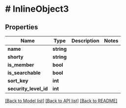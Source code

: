 # # InlineObject3

## Properties

Name | Type | Description | Notes
------------ | ------------- | ------------- | -------------
**name** | **string** |  |
**shorty** | **string** |  |
**is_member** | **bool** |  |
**is_searchable** | **bool** |  |
**sort_key** | **int** |  |
**security_level_id** | **int** |  |

[[Back to Model list]](../../README.md#models) [[Back to API list]](../../README.md#endpoints) [[Back to README]](../../README.md)
